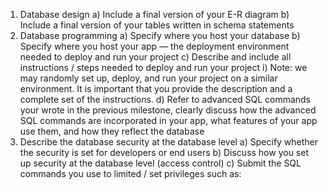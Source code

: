 1) Database design
a) Include a final version of your E-R diagram
b) Include a final version of your tables written in schema statements
2) Database programming
a) Specify where you host your database
b) Specify where you host your app — the deployment environment needed to
deploy and run your project
c) Describe and include all instructions / steps needed to deploy and run your
project
i) Note: we may randomly set up, deploy, and run your project on a similar
environment. It is important that you provide the description and a
complete set of the instructions.
d) Refer to advanced SQL commands your wrote in the previous milestone, clearly
discuss how the advanced SQL commands are incorporated in your app, what
features of your app use them, and how they reflect the database
3) Describe the database security at the database level
a) Specify whether the security is set for developers or end users
b) Discuss how you set up security at the database level (access control)
c) Submit the SQL commands you use to limited / set privileges such as:
